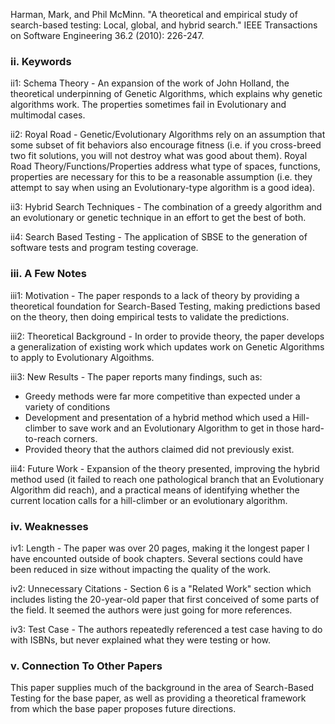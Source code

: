 Harman, Mark, and Phil McMinn. "A theoretical and empirical study of search-based testing: Local, global, and hybrid search." IEEE Transactions on Software Engineering 36.2 (2010): 226-247.

### ii. Keywords
ii1: Schema Theory - An expansion of the work of John Holland, the theoretical underpinning of Genetic Algorithms, which explains why genetic algorithms work.  The properties sometimes fail in Evolutionary and multimodal cases.

ii2: Royal Road - Genetic/Evolutionary Algorithms rely on an assumption that some subset of fit behaviors also encourage fitness (i.e. if you cross-breed two fit solutions, you will not destroy what was good about them).  Royal Road Theory/Functions/Properties address what type of spaces, functions, properties are necessary for this to be a reasonable assumption (i.e. they attempt to say when using an Evolutionary-type algorithm is a good idea).

ii3: Hybrid Search Techniques - The combination of a greedy algorithm and an evolutionary or genetic technique in an effort to get the best of both.

ii4: Search Based Testing - The application of SBSE to the generation of software tests and program testing coverage.

### iii. A Few Notes
iii1: Motivation - The paper responds to a lack of theory by providing a theoretical foundation for Search-Based Testing, making predictions based on the theory, then doing empirical tests to validate the predictions.

iii2: Theoretical Background - In order to provide theory, the paper develops a generalization of existing work which updates work on Genetic Algorithms to apply to Evolutionary Algoithms.

iii3: New Results - The paper reports many findings, such as:
+ Greedy methods were far more competitive than expected under a variety of conditions
+ Development and presentation of a hybrid method which used a Hill-climber to save work and an Evolutionary Algorithm to get in those hard-to-reach corners.
+ Provided theory that the authors claimed did not previously exist.

iii4: Future Work - Expansion of the theory presented, improving the hybrid method used (it failed to reach one pathological branch that an Evolutionary Algorithm did reach), and a practical means of identifying whether the current location calls for a hill-climber or an evolutionary algorithm.


### iv. Weaknesses
iv1: Length - The paper was over 20 pages, making it the longest paper I have encounted outside of book chapters.  Several sections could have been reduced in size without impacting the quality of the work.

iv2: Unnecessary Citations - Section 6 is a "Related Work" section which includes listing the 20-year-old paper that first conceived of some parts of the field.  It seemed the authors were just going for more references.

iv3: Test Case - The authors repeatedly referenced a test case having to do with ISBNs, but never explained what they were testing or how.

### v. Connection To Other Papers
This paper supplies much of the background in the area of Search-Based Testing for the base paper, as well as providing a theoretical framework from which the base paper proposes future directions.
